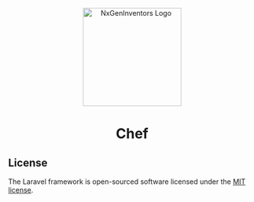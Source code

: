 <p align="center"><a href="https://nxgeninventors.com" target="_blank"><img src="https://nxgeninventors.com/app/themes/nx-gen/public/images/logo-green-s.4329fe.svg" width="200" alt="NxGenInventors Logo"></a></p>

<h1 align="center">Chef</h1>


## License

The Laravel framework is open-sourced software licensed under the [MIT license](https://opensource.org/licenses/MIT).
